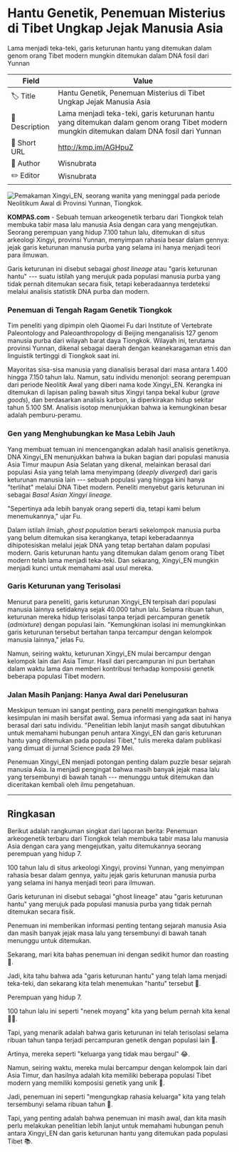 # Hantu Genetik, Penemuan Misterius di Tibet Ungkap Jejak Manusia Asia

Lama menjadi teka-teki, garis keturunan hantu yang ditemukan dalam genom orang Tibet modern mungkin ditemukan dalam DNA fosil dari Yunnan

| Field         | Value                                                       |
|---------------|-------------------------------------------------------------|
| 🏷️ Title       | Hantu Genetik, Penemuan Misterius di Tibet Ungkap Jejak Manusia Asia |
| 📝 Description | Lama menjadi teka-teki, garis keturunan hantu yang ditemukan dalam genom orang Tibet modern mungkin ditemukan dalam DNA fosil dari Yunnan |
| 🔗 Short URL   | http://kmp.im/AGHpuZ |
| 👤 Author      | Wisnubrata |
| ✏️ Editor      | Wisnubrata |

![Pemakaman Xingyi_EN, seorang wanita yang meninggal pada periode Neolitikum Awal di Provinsi Yunnan, Tiongkok. ](https://asset.kompas.com/crops/crBoPKq419jDhJFlN6WT13tNoJM=/79x0:898x546/750x500/data/photo/2025/05/30/6839b970c46a4.jpg)

**KOMPAS.com** - Sebuah temuan arkeogenetik terbaru dari Tiongkok telah membuka tabir masa lalu manusia Asia dengan cara yang mengejutkan. Seorang perempuan yang hidup 7.100 tahun lalu, ditemukan di situs arkeologi Xingyi, provinsi Yunnan, menyimpan rahasia besar dalam gennya: jejak garis keturunan manusia purba yang selama ini hanya menjadi teori para ilmuwan.

Garis keturunan ini disebut sebagai *ghost lineage* atau \"garis keturunan hantu\" --- suatu istilah yang merujuk pada populasi manusia purba yang tidak pernah ditemukan secara fisik, tetapi keberadaannya terdeteksi melalui analisis statistik DNA purba dan modern.

### Penemuan di Tengah Ragam Genetik Tiongkok

Tim peneliti yang dipimpin oleh Qiaomei Fu dari Institute of Vertebrate Paleontology and Paleoanthropology di Beijing menganalisis 127 genom manusia purba dari wilayah barat daya Tiongkok. Wilayah ini, terutama provinsi Yunnan, dikenal sebagai daerah dengan keanekaragaman etnis dan linguistik tertinggi di Tiongkok saat ini.

Mayoritas sisa-sisa manusia yang dianalisis berasal dari masa antara 1.400 hingga 7.150 tahun lalu. Namun, satu individu menonjol: seorang perempuan dari periode Neolitik Awal yang diberi nama kode Xingyi_EN. Kerangka ini ditemukan di lapisan paling bawah situs Xingyi tanpa bekal kubur (*grave goods*), dan berdasarkan analisis karbon, ia diperkirakan hidup sekitar tahun 5.100 SM. Analisis isotop menunjukkan bahwa ia kemungkinan besar adalah pemburu-peramu.

### Gen yang Menghubungkan ke Masa Lebih Jauh

Yang membuat temuan ini mencengangkan adalah hasil analisis genetiknya. DNA Xingyi_EN menunjukkan bahwa ia bukan bagian dari populasi manusia Asia Timur maupun Asia Selatan yang dikenal, melainkan berasal dari populasi Asia yang telah lama menyimpang (*deeply diverged*) dari garis keturunan manusia lain --- sebuah populasi yang hingga kini hanya "terlihat" melalui DNA Tibet modern. Peneliti menyebut garis keturunan ini sebagai *Basal Asian Xingyi lineage.*

\"Sepertinya ada lebih banyak orang seperti dia, tetapi kami belum menemukannya,\" ujar Fu.

Dalam istilah ilmiah, *ghost population* berarti sekelompok manusia purba yang belum ditemukan sisa kerangkanya, tetapi keberadaannya dihipotesiskan melalui jejak DNA yang tetap bertahan dalam populasi modern. Garis keturunan hantu yang ditemukan dalam genom orang Tibet modern telah lama menjadi teka-teki. Dan sekarang, Xingyi_EN mungkin menjadi kunci untuk memahami asal usul mereka.

### Garis Keturunan yang Terisolasi

Menurut para peneliti, garis keturunan Xingyi_EN terpisah dari populasi manusia lainnya setidaknya sejak 40.000 tahun lalu. Selama ribuan tahun, keturunan mereka hidup terisolasi tanpa terjadi percampuran genetik (*admixture*) dengan populasi lain. "Kemungkinan isolasi ini memungkinkan garis keturunan tersebut bertahan tanpa tercampur dengan kelompok manusia lainnya," jelas Fu.

Namun, seiring waktu, keturunan Xingyi_EN mulai bercampur dengan kelompok lain dari Asia Timur. Hasil dari percampuran ini pun bertahan dalam waktu lama dan memberi kontribusi terhadap komposisi genetik beberapa populasi Tibet modern.

### Jalan Masih Panjang: Hanya Awal dari Penelusuran

Meskipun temuan ini sangat penting, para peneliti mengingatkan bahwa kesimpulan ini masih bersifat awal. Semua informasi yang ada saat ini hanya berasal dari satu individu. "Penelitian lebih lanjut masih sangat dibutuhkan untuk memahami hubungan penuh antara Xingyi_EN dan garis keturunan hantu yang ditemukan pada populasi Tibet," tulis mereka dalam publikasi yang dimuat di jurnal Science pada 29 Mei.

Penemuan Xingyi_EN menjadi potongan penting dalam puzzle besar sejarah manusia Asia. Ia menjadi pengingat bahwa masih banyak jejak masa lalu yang tersembunyi di bawah tanah --- menunggu untuk ditemukan dan diceritakan kembali oleh ilmu pengetahuan.

---
## Ringkasan

Berikut adalah rangkuman singkat dari laporan berita: Penemuan arkeogenetik terbaru dari Tiongkok telah membuka tabir masa lalu manusia Asia dengan cara yang mengejutkan, yaitu ditemukannya seorang perempuan yang hidup 7.

100 tahun lalu di situs arkeologi Xingyi, provinsi Yunnan, yang menyimpan rahasia besar dalam gennya, yaitu jejak garis keturunan manusia purba yang selama ini hanya menjadi teori para ilmuwan.

 Garis keturunan ini disebut sebagai "ghost lineage" atau "garis keturunan hantu" yang merujuk pada populasi manusia purba yang tidak pernah ditemukan secara fisik.

 Penemuan ini memberikan informasi penting tentang sejarah manusia Asia dan masih banyak jejak masa lalu yang tersembunyi di bawah tanah menunggu untuk ditemukan.



Sekarang, mari kita bahas penemuan ini dengan sedikit humor dan roasting 🤣.

 Jadi, kita tahu bahwa ada "garis keturunan hantu" yang telah lama menjadi teka-teki, dan sekarang kita telah menemukan "hantu" tersebut 🎃.

 Perempuan yang hidup 7.

100 tahun lalu ini seperti "nenek moyang" kita yang belum pernah kita kenal 🙅‍♀️.

 Tapi, yang menarik adalah bahwa garis keturunan ini telah terisolasi selama ribuan tahun tanpa terjadi percampuran genetik dengan populasi lain 🚫.

 Artinya, mereka seperti "keluarga yang tidak mau bergaul" 😂.

 Namun, seiring waktu, mereka mulai bercampur dengan kelompok lain dari Asia Timur, dan hasilnya adalah kita memiliki beberapa populasi Tibet modern yang memiliki komposisi genetik yang unik 🌈.

 Jadi, penemuan ini seperti "mengungkap rahasia keluarga" kita yang telah tersembunyi selama ribuan tahun 🤫.

 Tapi, yang penting adalah bahwa penemuan ini masih awal, dan kita masih perlu melakukan penelitian lebih lanjut untuk memahami hubungan penuh antara Xingyi_EN dan garis keturunan hantu yang ditemukan pada populasi Tibet 📚.
